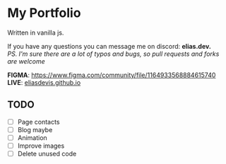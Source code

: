 # My Portfolio #
Written in vanilla js.

If you have any questions you can message me on discord: **elias.dev.**  
*PS. I'm sure there are a lot of typos and bugs, so pull requests and forks are welcome*  

**FIGMA**: https://www.figma.com/community/file/1164933568884615740  
**LIVE**: [eliasdevis.github.io](https://eliasdevis.github.io/)

## TODO ##
- [ ] Page contacts
- [ ] Blog maybe
- [ ] Animation
- [ ] Improve images
- [ ] Delete unused code
